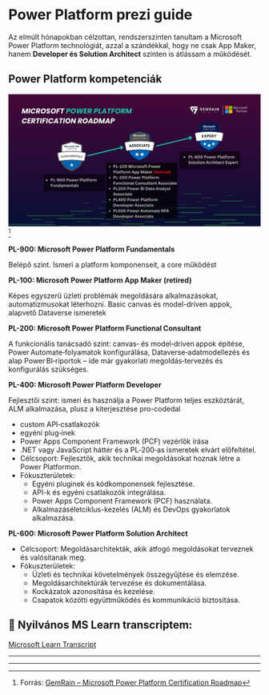 # Power Platform prezi guide

Az elmúlt hónapokban célzottan, rendszerszinten tanultam a Microsoft Power Platform technológiát, azzal a szándékkal, hogy ne csak App Maker, hanem **Developer és Solution Architect** szinten is átlássam a működését.

## Power Platform kompetenciák

![Microsoft Power Platform cert roadmap](docs/cert-roadmap.jpg)
[^1]

**PL-900: Microsoft Power Platform Fundamentals**

Belépő szint. Ismeri a platform komponenseit, a core működést

**PL-100: Microsoft Power Platform App Maker (retired)**

Képes egyszerű üzleti problémák megoldására alkalmazásokat, automatizmusokat léterhozni. Basic canvas és model-driven appok, alapvető Dataverse ismeretek

**PL-200: Microsoft Power Platform Functional Consultant**

A funkcionális tanácsadó szint: canvas‑ és model‑driven appok építése, Power Automate‑folyamatok konfigurálása, Dataverse‑adatmodellezés és alap Power BI‑riportok – ide már gyakorlati megoldás‑tervezés és konfigurálás szükséges.

**PL-400: Microsoft Power Platform Developer**

Fejlesztői szint: ismeri és használja a Power Platform teljes eszköztárát, ALM alkalmazása, plusz a kiterjesztése pro-codedal
- custom API‑csatlakozók
- egyéni plug‑inek
- Power Apps Component Framework (PCF) vezérlők írása
- .NET vagy JavaScript háttér és a PL‑200‑as ismeretek elvárt előfeltétel.
- Célcsoport: Fejlesztők, akik technikai megoldásokat hoznak létre a Power Platformon.
- Fókuszterületek:
  - Egyéni pluginek és kódkomponensek fejlesztése.
  - API-k és egyéni csatlakozók integrálása.
  - Power Apps Component Framework (PCF) használata.
  - Alkalmazáséletciklus-kezelés (ALM) és DevOps gyakorlatok alkalmazása.

**PL-600: Microsoft Power Platform Solution Architect**
- Célcsoport: Megoldásarchitekták, akik átfogó megoldásokat terveznek és valósítanak meg.
- Fókuszterületek:
  - Üzleti és technikai követelmények összegyűjtése és elemzése.
  - Megoldásarchitektúrák tervezése és dokumentálása.
  - Kockázatok azonosítása és kezelése.
  - Csapatok közötti együttműködés és kommunikáció biztosítása.

## 📖 Nyilvános MS Learn transcriptem:  
[Microsoft Learn Transcript](https://learn.microsoft.com/en-gb/users/speti/transcript/7k2lzf94gq2z9gl)

---

<!-- ## Pilot projekt: szerződéskezelés újragondolva Power Platformon

### Üzleti kihívás


---

## 👤 IT Solution Architect szerepvállalás

A tanulási folyamat nem öncélú volt: célzottan arra építettem fel, hogy egy teljes projektet **Solution Architectként** tudjak végigvinni.

### Kompetenciák:
- Teljes platformismeret (Power Apps, Automate, Dataverse, ALM, Azure)
- Technikai architektúra tervezés
- Kommunikáció és egyeztetés üzleti és IT oldal között
- Pilot tervezéstől éles bevezetésig átfogó felelősség -->

---
[^1]: Forrás: [GemRain – Microsoft Power Platform Certification Roadmap](https://www.gemrain.net/post/microsoft-power-platform-certification-roadmap)